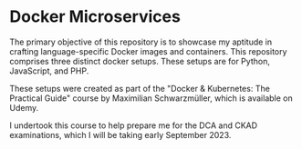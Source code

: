 # Docker Microservices
The primary objective of this repository is to showcase my aptitude in crafting language-specific Docker images and containers. This repository comprises three distinct docker setups. These setups are for Python, JavaScript, and PHP. 

These setups were created as part of the "Docker & Kubernetes: The Practical Guide" course by Maximilian Schwarzmüller, which is available on Udemy.

I undertook this course to help prepare me for the DCA and CKAD examinations, which I will be taking early September 2023. 







